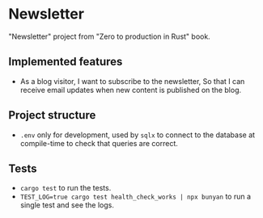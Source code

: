 # Newsletter

"Newsletter" project from "Zero to production in Rust" book.

## Implemented features

- As a blog visitor, I want to subscribe to the newsletter, So that I can
  receive email updates when new content is published on the blog.

## Project structure

- `.env` only for development, used by `sqlx` to connect to the database at
  compile-time to check that queries are correct.

## Tests

- `cargo test` to run the tests.
- `TEST_LOG=true cargo test health_check_works | npx bunyan` to run a single
  test
  and see the logs.

